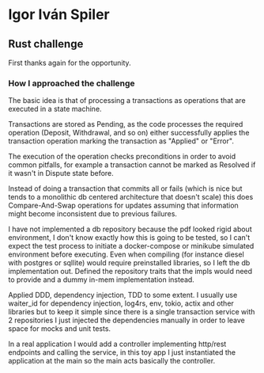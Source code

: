 # Igor Iván Spiler
## Rust challenge

First thanks again for the opportunity.

### How I approached the challenge

 The basic idea is that of processing a transactions as operations that are executed in a state 
machine.

 Transactions are stored as Pending, as the code processes the required operation 
(Deposit, Withdrawal, and so on) either successfully applies the transaction operation marking
the transaction as "Applied" or "Error".

 The execution of the operation checks preconditions in order to avoid common pitfalls, for example
a transaction cannot be marked as Resolved if it wasn't in Dispute state before.

 Instead of doing a transaction that commits all or fails (which is nice but tends to a monolithic
 db centered architecture that doesn't scale) this does Compare-And-Swap operations for updates
assuming that information might become inconsistent due to previous failures.

 I have not implemented a db repository because the pdf looked rigid about environment, I don't know
exactly how this is going to be tested, so I can't expect the test process to initiate a docker-compose
or minikube simulated environment before executing. Even when compiling 
 (for instance diesel with postgres or sqllite) would require preinstalled libraries, so I left the 
 db implementation out. Defined the repository traits that the impls would need to provide
 and a dummy in-mem implementation instead.

 Applied DDD, dependency injection, TDD to some extent. 
 I usually use waiter_id for dependency injection, log4rs, env, tokio, actix and other libraries 
 but to keep it simple since there is a single transaction service with 2 repositories I just 
 injected the dependencies manually in order to leave space for mocks and unit tests.

 In a real application I would add a controller implementing http/rest endpoints and calling
the service, in this toy app I just instantiated the application at the main so the main acts basically
the controller.




